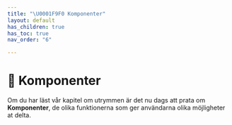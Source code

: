 ```yaml
---
title: "\U0001F9F0 Komponenter"
layout: default
has_children: true
has_toc: true
nav_order: "6"

---
```

# 🧰 Komponenter

Om du har läst vår kapitel om utrymmen är det nu dags att prata om **Komponenter**, de olika funktionerna som ger användarna olika möjligheter at delta.
